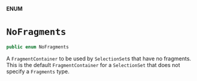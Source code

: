 **ENUM**

# `NoFragments`

```swift
public enum NoFragments
```

A `FragmentContainer` to be used by `SelectionSet`s that have no fragments.
This is the default `FragmentContainer` for a `SelectionSet` that does not specify a
`Fragments` type.
